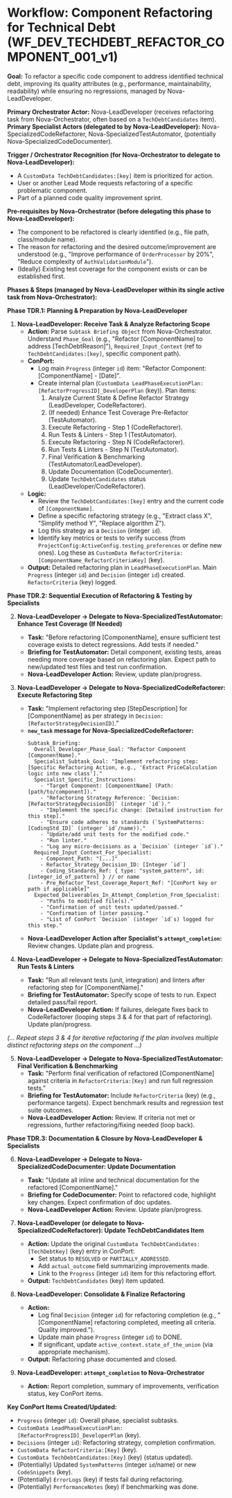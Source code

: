 # Workflow: Component Refactoring for Technical Debt (WF_DEV_TECHDEBT_REFACTOR_COMPONENT_001_v1)

**Goal:** To refactor a specific code component to address identified technical debt, improving its quality attributes (e.g., performance, maintainability, readability) while ensuring no regressions, managed by Nova-LeadDeveloper.

**Primary Orchestrator Actor:** Nova-LeadDeveloper (receives refactoring task from Nova-Orchestrator, often based on a `TechDebtCandidates` item).
**Primary Specialist Actors (delegated to by Nova-LeadDeveloper):** Nova-SpecializedCodeRefactorer, Nova-SpecializedTestAutomator, (potentially Nova-SpecializedCodeDocumenter).

**Trigger / Orchestrator Recognition (for Nova-Orchestrator to delegate to Nova-LeadDeveloper):**
- A `CustomData TechDebtCandidates:[key]` item is prioritized for action.
- User or another Lead Mode requests refactoring of a specific problematic component.
- Part of a planned code quality improvement sprint.

**Pre-requisites by Nova-Orchestrator (before delegating this phase to Nova-LeadDeveloper):**
- The component to be refactored is clearly identified (e.g., file path, class/module name).
- The reason for refactoring and the desired outcome/improvement are understood (e.g., "Improve performance of `OrderProcessor` by 20%", "Reduce complexity of `AuthValidationModule`").
- (Ideally) Existing test coverage for the component exists or can be established first.

**Phases & Steps (managed by Nova-LeadDeveloper within its single active task from Nova-Orchestrator):**

**Phase TDR.1: Planning & Preparation by Nova-LeadDeveloper**

1.  **Nova-LeadDeveloper: Receive Task & Analyze Refactoring Scope**
    *   **Action:** Parse `Subtask Briefing Object` from Nova-Orchestrator. Understand `Phase_Goal` (e.g., "Refactor [ComponentName] to address [TechDebtReason]"), `Required_Input_Context` (ref to `TechDebtCandidates:[key]`, specific component path).
    *   **ConPort:**
        *   Log main `Progress` (integer `id`) item: "Refactor Component: [ComponentName] - [Date]".
        *   Create internal plan (`CustomData LeadPhaseExecutionPlan:[RefactorProgressID]_DeveloperPlan` (key)). Plan items:
            1.  Analyze Current State & Define Refactor Strategy (LeadDeveloper, CodeRefactorer).
            2.  (If needed) Enhance Test Coverage Pre-Refactor (TestAutomator).
            3.  Execute Refactoring - Step 1 (CodeRefactorer).
            4.  Run Tests & Linters - Step 1 (TestAutomator).
            5.  Execute Refactoring - Step N (CodeRefactorer).
            6.  Run Tests & Linters - Step N (TestAutomator).
            7.  Final Verification & Benchmarking (TestAutomator/LeadDeveloper).
            8.  Update Documentation (CodeDocumenter).
            9.  Update `TechDebtCandidates` status (LeadDeveloper/CodeRefactorer).
    *   **Logic:**
        *   Review the `TechDebtCandidates:[key]` entry and the current code of `[ComponentName]`.
        *   Define a specific refactoring strategy (e.g., "Extract class X", "Simplify method Y", "Replace algorithm Z").
        *   Log this strategy as a `Decision` (integer `id`).
        *   Identify key metrics or tests to verify success (from `ProjectConfig:ActiveConfig.testing_preferences` or define new ones). Log these as `CustomData RefactorCriteria:[ComponentName_RefactorCriteriaKey]` (key).
    *   **Output:** Detailed refactoring plan in `LeadPhaseExecutionPlan`. Main `Progress` (integer `id`) and `Decision` (integer `id`) created. `RefactorCriteria` (key) logged.

**Phase TDR.2: Sequential Execution of Refactoring & Testing by Specialists**

2.  **Nova-LeadDeveloper -> Delegate to Nova-SpecializedTestAutomator: Enhance Test Coverage (If Needed)**
    *   **Task:** "Before refactoring [ComponentName], ensure sufficient test coverage exists to detect regressions. Add tests if needed."
    *   **Briefing for TestAutomator:** Detail component, existing tests, areas needing more coverage based on refactoring plan. Expect path to new/updated test files and test run confirmation.
    *   **Nova-LeadDeveloper Action:** Review, update plan/progress.

3.  **Nova-LeadDeveloper -> Delegate to Nova-SpecializedCodeRefactorer: Execute Refactoring Step**
    *   **Task:** "Implement refactoring step [StepDescription] for [ComponentName] as per strategy in `Decision:[RefactorStrategyDecisionID]`."
    *   **`new_task` message for Nova-SpecializedCodeRefactorer:**
        ```
        Subtask_Briefing:
          Overall_Developer_Phase_Goal: "Refactor Component [ComponentName]."
          Specialist_Subtask_Goal: "Implement refactoring step: [Specific Refactoring Action, e.g., 'Extract PriceCalculation logic into new class']."
          Specialist_Specific_Instructions:
            - "Target Component: [ComponentName] (Path: [path/to/component])."
            - "Refactoring Strategy Reference: `Decision:[RefactorStrategyDecisionID]` (integer `id`)."
            - "Implement the specific change: [Detailed instruction for this step]."
            - "Ensure code adheres to standards (`SystemPatterns:[CodingStd_ID]` (integer `id`/name))."
            - "Update/add unit tests for the modified code."
            - "Run linter."
            - "Log any micro-decisions as a `Decision` (integer `id`)."
          Required_Input_Context_For_Specialist:
            - Component_Path: "[...]"
            - Refactor_Strategy_Decision_ID: [Integer `id`]
            - Coding_Standards_Ref: { type: "system_pattern", id: [integer_id_of_pattern] } // or name
            - Pre_Refactor_Test_Coverage_Report_Ref: "[ConPort key or path if applicable]"
          Expected_Deliverables_In_Attempt_Completion_From_Specialist:
            - "Paths to modified file(s)."
            - "Confirmation of unit tests updated/passed."
            - "Confirmation of linter passing."
            - "List of ConPort `Decision` (integer `id`s) logged for this step."
        ```
    *   **Nova-LeadDeveloper Action after Specialist's `attempt_completion`:** Review changes. Update plan and progress.

4.  **Nova-LeadDeveloper -> Delegate to Nova-SpecializedTestAutomator: Run Tests & Linters**
    *   **Task:** "Run all relevant tests (unit, integration) and linters after refactoring step for [ComponentName]."
    *   **Briefing for TestAutomator:** Specify scope of tests to run. Expect detailed pass/fail report.
    *   **Nova-LeadDeveloper Action:** If failures, delegate fixes back to CodeRefactorer (looping steps 3 & 4 for that part of refactoring). Update plan/progress.

*(... Repeat steps 3 & 4 for iterative refactoring if the plan involves multiple distinct refactoring steps on the component ...)*

5.  **Nova-LeadDeveloper -> Delegate to Nova-SpecializedTestAutomator: Final Verification & Benchmarking**
    *   **Task:** "Perform final verification of refactored [ComponentName] against criteria in `RefactorCriteria:[Key]` and run full regression tests."
    *   **Briefing for TestAutomator:** Include `RefactorCriteria` (key) (e.g., performance targets). Expect benchmark results and regression test suite outcomes.
    *   **Nova-LeadDeveloper Action:** Review. If criteria not met or regressions, further refactoring/fixing needed (loop back).

**Phase TDR.3: Documentation & Closure by Nova-LeadDeveloper & Specialists**

6.  **Nova-LeadDeveloper -> Delegate to Nova-SpecializedCodeDocumenter: Update Documentation**
    *   **Task:** "Update all inline and technical documentation for the refactored [ComponentName]."
    *   **Briefing for CodeDocumenter:** Point to refactored code, highlight key changes. Expect confirmation of doc updates.
    *   **Nova-LeadDeveloper Action:** Review. Update plan/progress.

7.  **Nova-LeadDeveloper (or delegate to Nova-SpecializedCodeRefactorer): Update TechDebtCandidates Item**
    *   **Action:** Update the original `CustomData TechDebtCandidates:[TechDebtKey]` (key) entry in ConPort:
        *   Set status to `RESOLVED` or `PARTIALLY_ADDRESSED`.
        *   Add `actual_outcome` field summarizing improvements made.
        *   Link to the `Progress` (integer `id`) item for this refactoring effort.
    *   **Output:** `TechDebtCandidates` (key) item updated.

8.  **Nova-LeadDeveloper: Consolidate & Finalize Refactoring**
    *   **Action:**
        *   Log final `Decision` (integer `id`) for refactoring completion (e.g., "[ComponentName] refactoring completed, meeting all criteria. Quality improved.").
        *   Update main phase `Progress` (integer `id`) to DONE.
        *   If significant, update `active_context.state_of_the_union` (via appropriate mechanism).
    *   **Output:** Refactoring phase documented and closed.

9.  **Nova-LeadDeveloper: `attempt_completion` to Nova-Orchestrator**
    *   **Action:** Report completion, summary of improvements, verification status, key ConPort items.

**Key ConPort Items Created/Updated:**
-   `Progress` (integer `id`): Overall phase, specialist subtasks.
-   `CustomData LeadPhaseExecutionPlan:[RefactorProgressID]_DeveloperPlan` (key).
-   `Decisions` (integer `id`): Refactoring strategy, completion confirmation.
-   `CustomData RefactorCriteria:[Key]` (key).
-   `CustomData TechDebtCandidates:[Key]` (key) (status updated).
-   (Potentially) Updated `SystemPatterns` (integer `id`/name) or new `CodeSnippets` (key).
-   (Potentially) `ErrorLogs` (key) if tests fail during refactoring.
-   (Potentially) `PerformanceNotes` (key) if benchmarking was done.